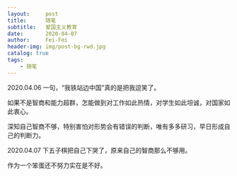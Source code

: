 ```yaml
---
layout:     post
title:      随笔
subtitle:   爱国主义教育
date:       2020-04-07
author:     Fei-Fei
header-img: img/post-bg-rwd.jpg
catalog: true
tags:
    - 随笔
---
```

2020.04.06
一句，“我铁站边中国”真的是把我逗笑了。

如果不是智商和能力超群，怎能做到对工作如此热情，对学生如此坦诚，对国家如此衷心。

深知自己智商不够，特别害怕对形势会有错误的判断，唯有多多研习，早日形成自己的判断力。

2020.04.07
下五子棋把自己下哭了，原来自己的智商那么不够用。

作为一个笨蛋还不努力实在是不好。